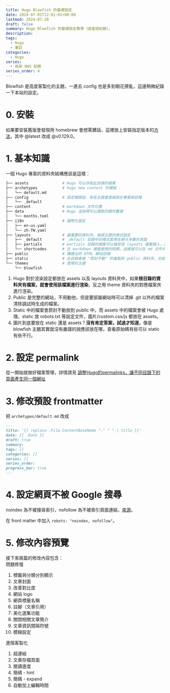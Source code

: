 ```yaml
---
title: Hugo Blowfish 的基礎設定
date: 2024-07-01T12:01:01+08:00
lastmod: 2024-07-28
draft: false
summary: Hugo Blowfish 的基礎設定教學（或者說紀錄）。
description: 
tags:
  - Hugo
  - 筆記
categories:
  - Hugo
series:
  - 自架 NAS 紀錄
series_order: 4
---
```


Blowfish 是高度客製化的主題，一進去 config 也是多到眼花撩亂，這邊稍微紀錄一下本站的設定。

# 0. 安裝

如果要安裝舊版會發現用 homebrew 會想罵髒話，這裡放上安裝指定版本的[方法](https://gohugo.io/installation/linux/#build-from-source)，其中 @latest 改成 @v0.129.0。

# 1. 基本知識

一個 Hugo 專案的資料夾結構應該是這樣：

```sh
├── assets               # Hugo 可以存取此目錄的檔案
├── archetypes           # hugo new content 的模板
│   └── default.md
├── config               # 設定檔路徑，有些主題會直接放在專案根目錄
│   └── _default
├── content              # markdown 文件位置
├── data                 # Hugo 渲染時可以讀取的額外數據
│   └── months.toml
├── i18n                 # 國際化設定
│   ├── en-us.yaml
│   └── zh-TW.yaml
├── layouts              # 最重要的資料夾，每個主題的樣式設定
│   ├── _default         # _default 目錄中的樣式套用在絕大多數的頁面
│   ├── partials         # partials 目錄的檔案可以被其他 layouts 檔案插入，插入方式很簡單，就是一字不動
│   └── shortcodes       # 在 markdown 裡面使用的短碼，這樣就可以在 md 文件中使用各種不同功能
├── public               # 構建出的 HTML 網站目錄
├── static               # 此目錄會被 "原封不動" 的複製到 public 資料夾，也就是你的網站
└── themes               # 使用的主題
    └── blowfish
```

1. Hugo 對於渲染設定都放在 assets 以及 layouts 資料夾中，如果**根目錄的資料夾有檔案，就會使用該檔案進行渲染**，反之用 theme 資料夾的對應檔案夾進行渲染。
2. Public 是完整的網站，不用動他，但是要部屬網站時可以清掉 .git 以外的檔案清除調試時生成的檔案。
3. Static 中的檔案會原封不動放到 public 中，而 assets 中的檔案會被 Hugo 處理。static 放 robots.txt 等設定文件，圖片/custom.css/js 都放在 assets。
4. 圖片到底要放在 static 還是 assets？**沒有肯定答案，試過才知道**。像是 blowfish 主題其實就沒有嚴謹的說應該放在哪，查看原始碼有些可以 static 有些不行。

# 2. 設定 permalink

從一開始就做好檔案管理，詳情請見 [調整Hugo的permalinks，讓不同目錄下的頁面產生同一個網址](https://ivonblog.com/posts/same-url-for-hugo-pages-from-different-sections/)

# 3. 修改預設 frontmatter

把 `archetypes/default.md` 改成

```md
---
title: '{{ replace .File.ContentBaseName "-" " " | title }}'
date: {{ .Date }}
draft: true
summary: 
tags: []
categories: []
series: []
series_order: 
progress_bar: true
---
```

# 4. 設定網頁不被 Google 搜尋

noindex 為不被搜尋索引，nofollow 為不被索引頁面連結，[來源](https://www.yesharris.com/seo-basic/meta-robots-and-robots-txt/)。  

在 front matter 中加入 `robots: "noindex, nofollow"`。  

# 5. 修改內容預覽

接下來兩篇的修改內容包含：  
問題修復

1. 標籤與分類分別顯示
2. 文章封面
3. 改善對比度
4. 網站 logo
5. 網頁標籤名稱
6. 註腳（文章引用）
7. 美化選集功能
8. 關閉相關文章簡介
9. 文章資訊間隔符號
10. 模糊設定

進階客製化

1. 超連結
2. 文章存檔頁面
3. 閱讀進度
4. 簡碼 - hint
5. 簡碼 - expand
6. 自動加上編輯時間
